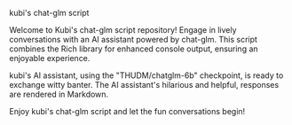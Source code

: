 kubi's chat-glm script

Welcome to Kubi's chat-glm script repository! Engage in lively conversations with an AI assistant powered by chat-glm. This script combines the Rich library for enhanced console output, ensuring an enjoyable experience.

kubi's AI assistant, using the "THUDM/chatglm-6b" checkpoint, is ready to exchange witty banter. The AI assistant's hilarious and helpful, responses are rendered in Markdown.

Enjoy kubi's chat-glm script and let the fun conversations begin!
